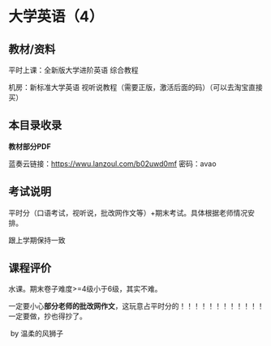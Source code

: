 # 大学英语（4）

## 教材/资料

平时上课：全新版大学进阶英语 综合教程

机房：新标准大学英语 视听说教程（需要正版，激活后面的码）（可以去淘宝直接买）



## 本目录收录

**教材部分PDF**

蓝奏云链接：https://wwu.lanzoul.com/b02uwd0mf 密码：avao



## 考试说明

平时分（口语考试，视听说，批改网作文等）+期末考试。具体根据老师情况安排。

跟上学期保持一致



## 课程评价

水课。期末卷子难度>=4级小于6级，其实不难。

一定要小心**部分老师的批改网作文**，这玩意占平时分的！！！！！！！！！！！！一定要做，抄也得抄了。

​																																													by 温柔的风狮子

